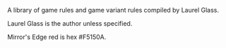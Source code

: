 A library of game rules and game variant rules compiled by Laurel Glass.

Laurel Glass is the author unless specified.

Mirror's Edge red is hex #F5150A.
